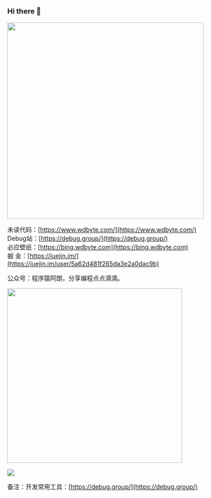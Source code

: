 ### Hi there 👋 

<img src="https://github-readme-stats.vercel.app/api?username=niumoo&show_icons=true&theme=Gradient" width="450px">

<!--
[我的网站](https://www.wdbyte.com/)，[掘金](https://juejin.im/user/5a62d481f265da3e2a0dac9b)
-->

未读代码：[https://www.wdbyte.com/](https://www.wdbyte.com/)  
Debug站：[https://debug.group/](https://debug.group/)  
必应壁纸：[https://bing.wdbyte.com](https://bing.wdbyte.com)  
掘   金：[https://juejin.im/](https://juejin.im/user/5a62d481f265da3e2a0dac9b)  

公众号：程序猿阿朗，分享编程点点滴滴。

<img width="400px" src="https://user-images.githubusercontent.com/26371673/129650527-af626ed7-fbef-4b46-b332-29155144243a.png">

![](https://github.com/niumoo/niumoo/assets/26371673/e671ebd8-e6f7-48b1-b4e6-7c74f954275e)

备注：开发常用工具：[https://debug.group/](https://debug.group/)
